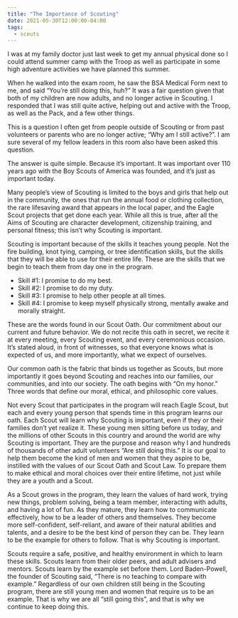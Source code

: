```yaml
---
title: "The Importance of Scouting"
date: 2021-05-30T12:00:00-04:00
tags:
  - scouts
---
```


I was at my family doctor just last week to get my annual physical done so I could attend summer camp with the Troop as well as participate in some high adventure activities we have planned this summer.

When he walked into the exam room, he saw the BSA Medical Form next to me, and said “You’re still doing this, huh?” It was a fair question given that both of my children are now adults, and no longer active in Scouting. I responded that I was still quite active, helping out and active with the Troop, as well as the Pack, and a few other things. 

This is a question I often get from people outside of Scouting or from past volunteers or parents who are no longer active; “Why am I still active?”. I am sure several of my fellow leaders in this room also have been asked this question.

The answer is quite simple. Because it’s important. It was important over 110 years ago with the Boy Scouts of America was founded, and it’s just as important today.

Many people’s view of Scouting is limited to the boys and girls that help out in the community, the ones that run the annual food or clothing collection, the rare lifesaving award that appears in the local paper, and the Eagle Scout projects that get done each year. While all this is true, after all the Aims of Scouting are character development, citizenship training, and personal fitness; this isn’t why Scouting is important.

Scouting is important because of the skills it teaches young people. Not the fire building, knot tying, camping, or tree identification skills, but the skills that they will be able to use for their entire life. These are the skills that we begin to teach them from day one in the program.

* Skill #1: I promise to do my best.
* Skill #2: I promise to do my duty.
* Skill #3: I promise to help other people at all times.
* Skill #4: I promise to keep myself physically strong, mentally awake and morally straight.

These are the words found in our Scout Oath. Our commitment about our current and future behavior. We do not recite this oath in secret, we recite it at every meeting, every Scouting event, and every ceremonious occasion. It’s stated aloud, in front of witnesses, so that everyone knows what is expected of us, and more importantly, what we expect of ourselves.

Our common oath is the fabric that binds us together as Scouts, but more importantly it goes beyond Scouting and reaches into our families, our communities, and into our society. The oath begins with “On my honor.” Three words that define our moral, ethical, and philosophic core values.

Not every Scout that participates in the program will reach Eagle Scout, but each and every young person that spends time in this program learns our oath. Each Scout will learn why Scouting is important, even if they or their families don’t yet realize it. These young men sitting before us today, and the millions of other Scouts in this country and around the world are why Scouting is important. They are the purpose and reason why I and hundreds of thousands of other adult volunteers “Are still doing this.” It is our goal to help them become the kind of men and women that they aspire to be, instilled with the values of our Scout Oath and Scout Law. To prepare them to make ethical and moral choices over their entire lifetime, not just while they are a youth and a Scout.

As a Scout grows in the program, they learn the values of hard work, trying new things, problem solving, being a team member, interacting with adults, and having a lot of fun. As they mature, they learn how to communicate effectively, how to be a leader of others and themselves. They become more self-confident, self-reliant, and aware of their natural abilities and talents, and a desire to be the best kind of person they can be. They learn to be the example for others to follow. That is why Scouting is important.

Scouts require a safe, positive, and healthy environment in which to learn these skills. Scouts learn from their older peers, and adult advisers and mentors. Scouts learn by the example set before them. Lord Baden-Powell, the founder of Scouting said, “There is no teaching to compare with example.” Regardless of our own children still being in the Scouting program, there are still young men and women that require us to be an example. That is why we are all “still going this”, and that is why we continue to keep doing this.
